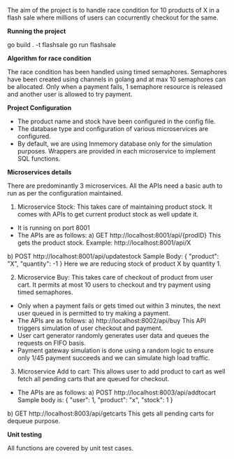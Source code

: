 The aim of the project is to handle race condition for 10 products of X in a flash sale where millions of users can cocurrently checkout for the same.


**Running the project**

go build . -t flashsale
go run flashsale

**Algorithm for race condition**

The race condition has been handled using timed semaphores. Semaphores have been created using channels in golang and at max 10 semaphores can be allocated. Only when a payment fails, 1 semaphore resource is released and another user is allowed to try payment.

**Project Configuration**

- The product name and stock have been configured in the config file. 
- The database type and configuration of various microservices are configured.
- By default, we are using Inmemory database only for the simulation purposes. Wrappers are provided in each microservice to implement SQL functions.

**Microservices details**

There are predominantly 3 microservices. All the APIs need a basic auth to run as per the configuration maintained.

1. Microservice Stock: This takes care of maintaining product stock. It comes with APIs to get current product stock as well update it.
- It is running on port 8001
- The APIs are as follows:
a) GET http://localhost:8001/api/{prodID}
   This gets the product stock. 
   Example: http://localhost:8001/api/X
  
b) POST http://localhost:8001/api/updatestock
   Sample Body:
    {
    "product": "X",
    "quantity": -1
    }
    Here we are reducing stock of product X by quantity 1.

2. Microservice Buy: This takes care of checkout of product from user cart. It permits at most 10 users to checkout and try payment using timed semaphores. 
- Only when a payment fails or gets timed out within 3 minutes, the next user queued in is permitted to try making a payment.
- The APIs are as follows:
a) http://localhost:8002/api/buy
  This API triggers simulation of user checkout and payment.
- User cart generator randomly generates user data and queues the requests on FIFO basis.
- Payment gateway simulation is done using a random logic to ensure only 1/45 payment succeeds and we can simulate high load traffic.

3. Microservice Add to cart: This allows user to add product to cart as well fetch all pending carts that are queued for checkout.
- The APIs are as follows:
a) POST http://localhost:8003/api/addtocart
  Sample body is:
  {
  "user": 1,
  "product": "x",
  "stock": 1
  }
  
b) GET http://localhost:8003/api/getcarts
This gets all pending carts for dequeue purpose.

**Unit testing**

All functions are covered by unit test cases.
    
